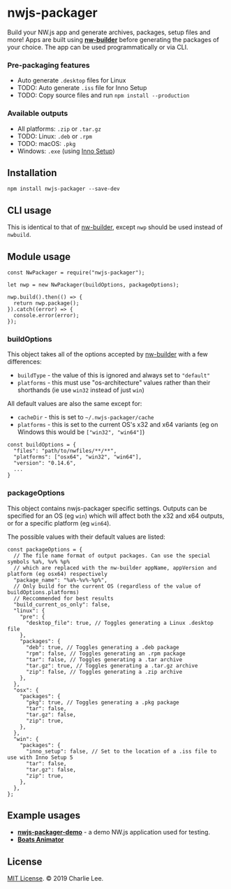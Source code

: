 # nwjs-packager

Build your NW.js app and generate archives, packages, setup files and more! Apps are built using **[nw-builder](https://github.com/nwjs-community/nw-builder)** before generating the packages of your choice. The app can be used programmatically or via CLI.

### Pre-packaging features

* Auto generate `.desktop` files for Linux
* TODO: Auto generate `.iss` file for Inno Setup
* TODO: Copy source files and run `npm install --production`

### Available outputs

* All platforms: `.zip` or `.tar.gz`
* TODO: Linux: `.deb` or `.rpm`
* TODO: macOS: `.pkg`
* Windows: `.exe` (using [Inno Setup](http://www.jrsoftware.org/isinfo.php))

## Installation

`npm install nwjs-packager --save-dev`

## CLI usage

This is identical to that of [nw-builder](https://github.com/nwjs-community/nw-builder), except `nwp` should be used instead of `nwbuild`.

## Module usage

```node
const NwPackager = require("nwjs-packager");

let nwp = new NwPackager(buildOptions, packageOptions);

nwp.build().then(() => {
  return nwp.package();
}).catch((error) => {
  console.error(error);
});
```

### buildOptions

This object takes all of the options accepted by [nw-builder](https://github.com/nwjs-community/nw-builder) with a few differences:

* `buildType` - the value of this is ignored and always set to `"default"`
* `platforms` - this must use "os-architecture" values rather than their shorthands (ie use `win32` instead of just `win`) 

All default values are also the same except for:

* `cacheDir` - this is set to `~/.nwjs-packager/cache`
* `platforms` - this is set to the current OS's x32 and x64 variants (eg on Windows this would be `["win32", "win64"]`)

```node
const buildOptions = {
  "files": "path/to/nwfiles/**/**",
  "platforms": ["osx64", "win32", "win64"],
  "version": "0.14.6",
  ...
}
```

### packageOptions

This object contains nwjs-packager specific settings. Outputs can be specified for an OS (eg `win`) which will affect both the x32 and x64 outputs, or for a specific platform (eg `win64`).

The possible values with their default values are listed:

```node
const packageOptions = {
  // The file name format of output packages. Can use the special symbols %a%, %v% %p%
  // which are replaced with the nw-builder appName, appVersion and platform (eg osx64) respectively
  "package_name": "%a%-%v%-%p%",
  // Only build for the current OS (regardless of the value of buildOptions.platforms)
  // Reccommended for best results
  "build_current_os_only": false,
  "linux": {
    "pre": {
      "desktop_file": true, // Toggles generating a Linux .desktop file
    },
    "packages": {
      "deb": true, // Toggles generating a .deb package
      "rpm": false, // Toggles generating an .rpm package
      "tar": false, // Toggles generating a .tar archive
      "tar.gz": true, // Toggles generating a .tar.gz archive
      "zip": false, // Toggles generating a .zip archive
    },
  },
  "osx": {
    "packages": {
      "pkg": true, // Toggles generating a .pkg package
      "tar": false,
      "tar.gz": false,
      "zip": true,
    },
  },
  "win": {
    "packages": {
      "inno_setup": false, // Set to the location of a .iss file to use with Inno Setup 5
      "tar": false,
      "tar.gz": false,
      "zip": true,
    },
  },
};
```

## Example usages

* **[nwjs-packager-demo](https://github.com/charlielee/nwjs-packager-demo)** - a demo NW.js application used for testing.
* **[Boats Animator](https://github.com/charlielee/boats-animator)**

## License

[MIT License](https://en.wikipedia.org/wiki/MIT_License). © 2019 Charlie Lee.


